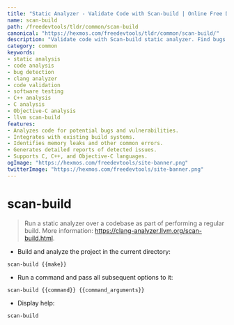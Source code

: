 ```yaml
---
title: "Static Analyzer - Validate Code with Scan-build | Online Free DevTools by Hexmos"
name: scan-build
path: /freedevtools/tldr/common/scan-build
canonical: "https://hexmos.com/freedevtools/tldr/common/scan-build/"
description: "Validate code with Scan-build static analyzer. Find bugs and improve code quality before runtime. Free online tool, no registration required."
category: common
keywords:
- static analysis
- code analysis
- bug detection
- clang analyzer
- code validation
- software testing
- C++ analysis
- C analysis
- Objective-C analysis
- llvm scan-build
features:
- Analyzes code for potential bugs and vulnerabilities.
- Integrates with existing build systems.
- Identifies memory leaks and other common errors.
- Generates detailed reports of detected issues.
- Supports C, C++, and Objective-C languages.
ogImage: "https://hexmos.com/freedevtools/site-banner.png"
twitterImage: "https://hexmos.com/freedevtools/site-banner.png"
---
```


# scan-build

> Run a static analyzer over a codebase as part of performing a regular build.
> More information: <https://clang-analyzer.llvm.org/scan-build.html>.

- Build and analyze the project in the current directory:

`scan-build {{make}}`

- Run a command and pass all subsequent options to it:

`scan-build {{command}} {{command_arguments}}`

- Display help:

`scan-build`
